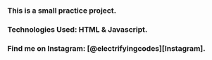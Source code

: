 ### This is a small practice project.

### Technologies Used: HTML & Javascript.

### Find me on Instagram: [@electrifyingcodes][Instagram].
#

[Instgram]: https://www.instagram.com/electrifying_codes
[discord]: https://discord.com/in